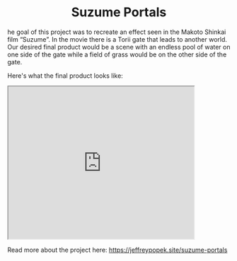 <h1 align="center">Suzume Portals</h1>

he goal of this project was to recreate an effect seen in the Makoto Shinkai film “Suzume”. In the movie there is a Torii gate that leads to another world. Our desired final product would be a scene with an endless pool of water on one side of the gate while a field of grass would be on the other side of the gate.

Here's what the final product looks like:
<iframe width="420" height="345" src="https://youtu.be/GYqKDL9iY7s?si=apDQgZeKlH6yKRC0">
</iframe>

Read more about the project here:
https://jeffreypopek.site/suzume-portals


